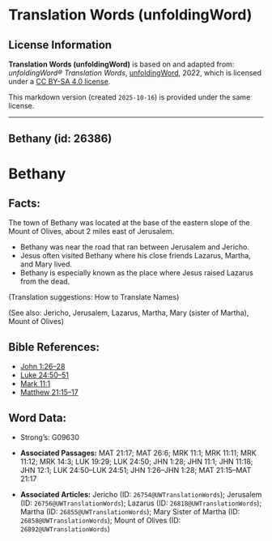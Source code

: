 # Translation Words (unfoldingWord)

## License Information

**Translation Words (unfoldingWord)** is based on and adapted from: _unfoldingWord® Translation Words_, [unfoldingWord](https://unfoldingword.org/utw), 2022, which is licensed under a [CC BY-SA 4.0 license](https://creativecommons.org/licenses/by-sa/4.0/legalcode.en).

This markdown version (created `2025-10-16`) is provided under the same license.



--------------------------------

## Bethany (id: 26386)

Bethany
=======

Facts:
------

The town of Bethany was located at the base of the eastern slope of the Mount of Olives, about 2 miles east of Jerusalem.

* Bethany was near the road that ran between Jerusalem and Jericho.
* Jesus often visited Bethany where his close friends Lazarus, Martha, and Mary lived.
* Bethany is especially known as the place where Jesus raised Lazarus from the dead.

(Translation suggestions: How to Translate Names)

(See also: Jericho, Jerusalem, Lazarus, Martha, Mary (sister of Martha), Mount of Olives)

Bible References:
-----------------

* [John 1:26–28](https://ref.ly/John1:26-John1:28)
* [Luke 24:50–51](https://ref.ly/Luke24:50-Luke24:51)
* [Mark 11:1](https://ref.ly/Mark11:1)
* [Matthew 21:15–17](https://ref.ly/Matt21:15-Matt21:17)

Word Data:
----------

* Strong’s: G09630

* **Associated Passages:** MAT 21:17; MAT 26:6; MRK 11:1; MRK 11:11; MRK 11:12; MRK 14:3; LUK 19:29; LUK 24:50; JHN 1:28; JHN 11:1; JHN 11:18; JHN 12:1; LUK 24:50–LUK 24:51; JHN 1:26–JHN 1:28; MAT 21:15–MAT 21:17
* **Associated Articles:** Jericho (ID: `26754@UWTranslationWords`); Jerusalem (ID: `26756@UWTranslationWords`); Lazarus (ID: `26818@UWTranslationWords`); Martha (ID: `26855@UWTranslationWords`); Mary Sister of Martha (ID: `26858@UWTranslationWords`); Mount of Olives (ID: `26892@UWTranslationWords`)

